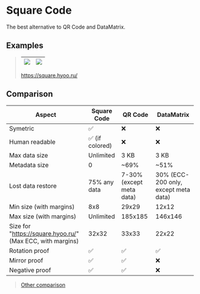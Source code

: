 # Square Code

The best alternative to QR Code and DataMatrix.

## Examples

> | ![](https://i.imgur.com/2hlgrgD.png) | ![](https://i.imgur.com/f65qKxg.png)
> |--------------------------------------|-------------------------------------
> https://square.hyoo.ru/

## Comparison

| Aspect                                                     | Square Code     | QR Code | DataMatrix
|------------------------------------------------------------|-----------------|---------|-----------
| Symetric                                                   | ✅              | ❌     | ❌
| Human readable                                             | ✅ (if colored) | ❌     | ❌
| Max data size                                              | Unlimited       | 3 KB    | 3 KB
| Metadata size                                              | 0               | ~69%    | ~51%
| Lost data restore                                          | 75% any data    | 7-30% (except meta data) | 30% (ECC-200 only, except meta data)
| Min size (with margins)                                    | 8x8             | 29x29   | 12x12
| Max size (with margins)                                    | Unlimited       | 185x185 | 146x146
| Size for "https://square.hyoo.ru/" (Max ECC, with margins) | 32x32           | 33x33   | 22x22
| Rotation proof                                             | ✅             | ✅      | ✅
| Mirror proof                                               | ✅             | ✅      | ❌
| Negative proof                                             | ✅             | ✅      | ❌

> [Other comparison](https://ru.wikipedia.org/wiki/%D0%A1%D1%80%D0%B0%D0%B2%D0%BD%D0%B5%D0%BD%D0%B8%D0%B5_%D1%85%D0%B0%D1%80%D0%B0%D0%BA%D1%82%D0%B5%D1%80%D0%B8%D1%81%D1%82%D0%B8%D0%BA_%D1%88%D1%82%D1%80%D0%B8%D1%85%D0%BA%D0%BE%D0%B4%D0%BE%D0%B2)

